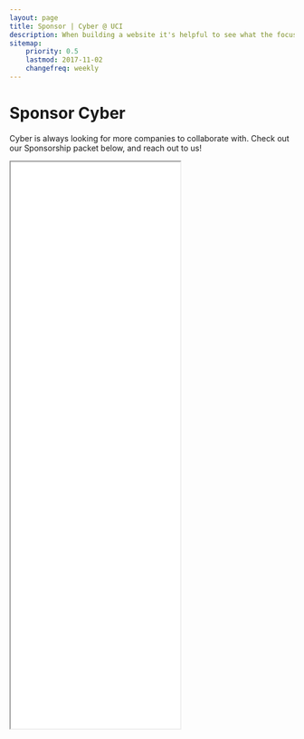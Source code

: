 ```yaml
---
layout: page
title: Sponsor | Cyber @ UCI
description: When building a website it's helpful to see what the focus of your site is. This page is an example of how to show a website's focus.
sitemap:
    priority: 0.5
    lastmod: 2017-11-02
    changefreq: weekly
---
```

# Sponsor Cyber
Cyber is always looking for more companies to collaborate with.
Check out our Sponsorship packet below, and reach out to us!
<iframe class="image fit" height="1000px" src="{{ "/assets/sponsorship.pdf" | absolute_url }}" alt="" /></iframe>
